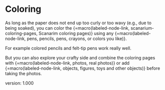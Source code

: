 # Coloring

As long as the paper does not end up too curly or too wavy (e.g., due to being soaked), you can color the {=macro(labeled-node-link, scanarium-coloring-pages, Scanarim coloring pages)} using any {=macro(labeled-node-link, pens, pencils, pens, crayons, or colors you like)}.

For example colored pencils and felt-tip pens work really well.

But you can also explore your crafty side and combine the coloring pages with {=macro(labeled-node-link, photos, real photos)} or add {=macro(labeled-node-link, objects, figures, toys and other objects)} before taking the photos.


version: 1.000
